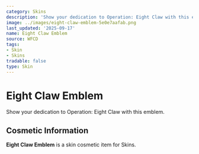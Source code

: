 ```yaml
---
category: Skins
description: 'Show your dedication to Operation: Eight Claw with this emblem.'
image: ../images/eight-claw-emblem-5e0e7aafab.png
last_updated: '2025-09-17'
name: Eight Claw Emblem
source: WFCD
tags:
- Skin
- Skins
tradable: false
type: Skin
---
```


# Eight Claw Emblem

Show your dedication to Operation: Eight Claw with this emblem.

## Cosmetic Information

**Eight Claw Emblem** is a skin cosmetic item for Skins.

